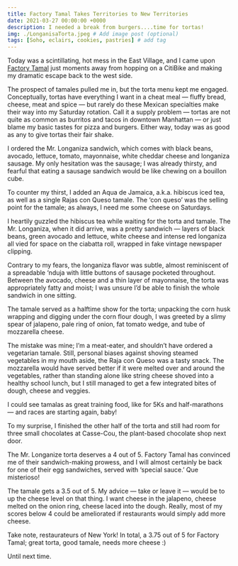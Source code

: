 ```yaml
---
title: Factory Tamal Takes Territories to New Territories
date: 2021-03-27 00:00:00 +0000
description: I needed a break from burgers....time for tortas!
img: ./LonganisaTorta.jpeg # Add image post (optional)
tags: [Soho, eclairs, cookies, pastries] # add tag
---
```


Today was a scintillating, hot mess in the East Village, and I came upon <a href='https://www.factorytamal.com/' target='blank'>Factory Tamal</a> just moments away from hopping on a CitiBike and making my dramatic escape back to the west side.

The prospect of tamales pulled me in, but the torta menu kept me engaged. Conceptually, tortas have everything I want in a cheat meal — fluffy bread, cheese, meat and spice — but rarely do these Mexican specialties make their way into my Saturday rotation. Call it a supply problem — tortas are not quite as common as burritos and tacos in downtown Manhattan — or just blame my basic tastes for pizza and burgers. Either way, today was as good as any to give tortas their fair shake.

I ordered the Mr. Longaniza sandwich, which comes with black beans, avocado, lettuce, tomato, mayonnaise, white cheddar cheese and longaniza sausage. My only hesitation was the sausage; I was already thirsty, and fearful that eating a sausage sandwich would be like chewing on a bouillon cube.

To counter my thirst, I added an Aqua de Jamaica, a.k.a. hibiscus iced tea, as well as a single Rajas con Queso tamale. The ‘con queso’ was the selling point for the tamale; as always, I need me some cheese on Saturdays.

I heartily guzzled the hibiscus tea while waiting for the torta and tamale. The Mr. Longaniza, when it did arrive, was a pretty sandwich — layers of black beans, green avocado and lettuce, white cheese and intense red longaniza all vied for space on the ciabatta roll, wrapped in fake vintage newspaper clipping.

Contrary to my fears, the longaniza flavor was subtle, almost reminiscent of a spreadable ‘nduja with little buttons of sausage pocketed throughout. Between the avocado, cheese and a thin layer of mayonnaise, the torta was appropriately fatty and moist; I was unsure I’d be able to finish the whole sandwich in one sitting.

The tamale served as a halftime show for the torta; unpacking the corn husk wrapping and digging under the corn flour dough, I was greeted by a slimy spear of jalapeno, pale ring of onion, fat tomato wedge, and tube of mozzarella cheese.

The mistake was mine; I’m a meat-eater, and shouldn’t have ordered a vegetarian tamale. Still, personal biases against shoving steamed vegetables in my mouth aside, the Raja con Queso was a tasty snack. The mozzarella would have served better if it were melted over and around the vegetables, rather than standing alone like string cheese shoved into a healthy school lunch, but I still managed to get a few integrated bites of dough, cheese and veggies.

I could see tamalas as great training food, like for 5Ks and half-marathons — and races are starting again, baby!

To my surprise, I finished the other half of the torta and still had room for three small chocolates at Casse-Cou, the plant-based chocolate shop next door.

The Mr. Longanize torta deserves a 4 out of 5. Factory Tamal has convinced me of their sandwich-making prowess, and I will almost certainly be back for one of their egg sandwiches, served with ‘special sauce.’ Que misterioso!

The tamale gets a 3.5 out of 5. My advice — take or leave it — would be to up the cheese level on that thing. I want cheese in the jalapeno, cheese melted on the onion ring, cheese laced into the dough. Really, most of my scores below 4 could be ameliorated if restaurants would simply add more cheese.

Take note, restaurateurs of New York! In total, a 3.75 out of 5 for Factory Tamal; great torta, good tamale, needs more cheese :)

Until next time.
